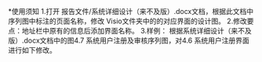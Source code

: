 *使用须知
1.打开 报告文件/系统详细设计（来不及版）.docx文档，根据此文档中序列图中标注的页面名称，修改 Visio文件夹中的的对应界面的设计图。
2.修改要点：地址栏中原有的信息后添加界面名称。
3.样例：
根据系统详细设计（来不及版）.docx文档中的图4.7 系统用户注册及审核序列图，对4.6 系统用户注册界面进行如下修改。

